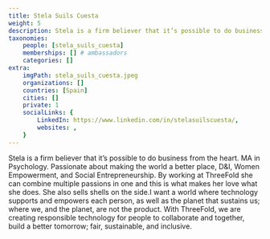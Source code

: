 ```yaml
---
title: Stela Suils Cuesta
weight: 5
description: Stela is a firm believer that it’s possible to do business from the heart.
taxonomies:
    people: [stela_suils_cuesta]
    memberships: [] # ambassadors
    categories: []
extra:
    imgPath: stela_suils_cuesta.jpeg
    organizations: []
    countries: [Spain]
    cities: []
    private: 1
    socialLinks: {
        LinkedIn: https://www.linkedin.com/in/stelasuilscuesta/,
        websites: ,
    }
---
```


Stela is a firm believer that it’s possible to do business from the heart. MA in Psychology. Passionate about making the world a better place, D&I, Women Empowerment, and Social Entrepreneurship. By working at ThreeFold she can combine multiple passions in one and this is what makes her love what she does. She also sells shells on the side.I want a world where technology supports and empowers each person, as well as the planet that sustains us; where we, and the planet, are not the product. With ThreeFold, we are creating responsible technology for people to collaborate and together, build a better tomorrow; fair, sustainable, and inclusive.
